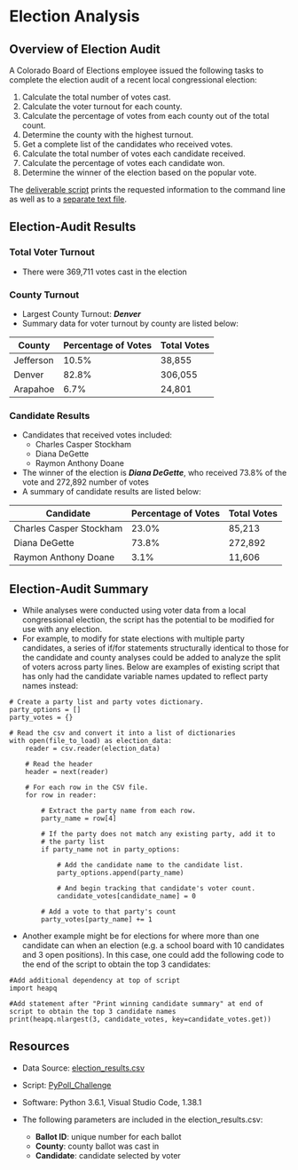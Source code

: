 # Election Analysis

## Overview of Election Audit
A Colorado Board of Elections employee issued the following tasks to complete the election audit of a recent local congressional election:

1. Calculate the total number of votes cast.
2. Calculate the voter turnout for each county.
3. Calculate the percentage of votes from each county out of the total count.
4. Determine the county with the highest turnout.
5. Get a complete list of the candidates who received votes.
6. Calculate the total number of votes each candidate received.
7. Calculate the percentage of votes each candidate won.
8. Determine the winner of the election based on the popular vote.

The [deliverable script](PyPoll_Challenge.py) prints the requested information to the command line as well as to a [separate text file](Resources\election_results.csv).

## Election-Audit Results

### Total Voter Turnout
- There were 369,711 votes cast in the election

### County Turnout
- Largest County Turnout: ***Denver***
- Summary data for voter turnout by county are listed below:

| County  | Percentage of Votes | Total Votes |
| ------------- | ------------- | ------------- |
| Jefferson | 10.5% | 38,855 |
| Denver | 82.8% | 306,055 |
| Arapahoe | 6.7% | 24,801 |


### Candidate Results  
- Candidates that received votes included:
  - Charles Casper Stockham
  - Diana DeGette
  - Raymon Anthony Doane
- The winner of the election is ***Diana DeGette***, who received 73.8% of the vote and 272,892 number of votes
- A summary of candidate results are listed below:

| Candidate  | Percentage of Votes | Total Votes |
| ------------- | ------------- | ------------- |
| Charles Casper Stockham  | 23.0%  | 85,213 |
| Diana DeGette  | 73.8%  | 272,892 |
| Raymon Anthony Doane  | 3.1%  | 11,606 |

## Election-Audit Summary
- While analyses were conducted using voter data from a local congressional election, the script has the potential to be modified for use with any election. 
- For example, to modify for state elections with multiple party candidates, a series of if/for statements structurally identical to those for the candidate and county analyses could be added to analyze the split of voters across party lines. Below are examples of existing script that has only had the candidate variable names updated to reflect party names instead:
```
# Create a party list and party votes dictionary.
party_options = []
party_votes = {}
```
```
# Read the csv and convert it into a list of dictionaries
with open(file_to_load) as election_data:
    reader = csv.reader(election_data)

    # Read the header
    header = next(reader)

    # For each row in the CSV file.
    for row in reader:
              
        # Extract the party name from each row.
        party_name = row[4]

        # If the party does not match any existing party, add it to
        # the party list
        if party_name not in party_options:

            # Add the candidate name to the candidate list.
            party_options.append(party_name)

            # And begin tracking that candidate's voter count.
            candidate_votes[candidate_name] = 0

        # Add a vote to that party's count
        party_votes[party_name] += 1
```
- Another example might be for elections for where more than one candidate can when an election (e.g. a school board with 10 candidates and 3 open positions). In this case, one could add the following code to the end of the script to obtain the top 3 candidates:
```
#Add additional dependency at top of script
import heapq
```
```
#Add statement after "Print winning candidate summary" at end of script to obtain the top 3 candidate names
print(heapq.nlargest(3, candidate_votes, key=candidate_votes.get))
```

## Resources
- Data Source: [election_results.csv](Resources\election_results.csv)
- Script: [PyPoll_Challenge](PyPoll_Challenge.py)
- Software: Python 3.6.1, Visual Studio Code, 1.38.1


- The following parameters are included in the election_results.csv:

  - **Ballot ID**: unique number for each ballot
  - **County**: county ballot was cast in
  - **Candidate**: candidate selected by voter
